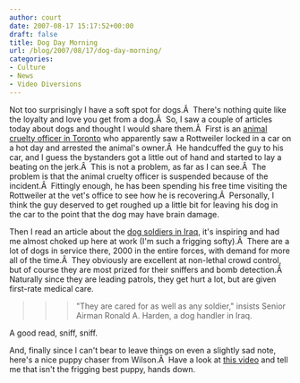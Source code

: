 ```yaml
---
author: court
date: 2007-08-17 15:17:52+00:00
draft: false
title: Dog Day Morning
url: /blog/2007/08/17/dog-day-morning/
categories:
- Culture
- News
- Video Diversions
---
```


Not too surprisingly I have a soft spot for dogs.Â  There's nothing quite like the loyalty and love you get from a dog.Â  So, I saw a couple of articles today about dogs and thought I would share them.Â  First is an [animal cruelty officer in Toronto](http://cnews.canoe.ca/CNEWS/Canada/2007/08/17/4425492-sun.html) who apparently saw a Rottweiler locked in a car on a hot day and arrested the animal's owner.Â  He handcuffed the guy to his car, and I guess the bystanders got a little out of hand and started to lay a beating on the jerk.Â  This is not a problem, as far as I can see.Â  The problem is that the animal cruelty officer is suspended because of the incident.Â  Fittingly enough, he has been spending his free time visiting the Rottweiler at the vet's office to see how he is recovering.Â  Personally, I think the guy deserved to get roughed up a little bit for leaving his dog in the car to the point that the dog may have brain damage.

Then I read an article about the [dog soldiers in Iraq](http://www.cnn.com/2007/LIVING/08/13/war.dogs.ap/index.html?eref=rss_topstories), it's inspiring and had me almost choked up here at work (I'm such a frigging softy).Â  There are a lot of dogs in service there, 2000 in the entire forces, with demand for more all of the time.Â  They obviously are excellent at non-lethal crowd control, but of course they are most prized for their sniffers and bomb detection.Â  Naturally since they are leading patrols, they get hurt a lot, but are given first-rate medical care.


<blockquote>

> 
> <blockquote>"They are cared for as well as any soldier," insists Senior Airman Ronald A. Harden, a dog handler in Iraq.</blockquote>
> 
> 
</blockquote>


A good read, sniff, sniff.

And, finally since I can't bear to leave things on even a slightly sad note, here's a nice puppy chaser from Wilson.Â  Have a look at [this video](http://www.metacafe.com/watch/723617/puppy_whistle/) and tell me that isn't the frigging best puppy, hands down.
